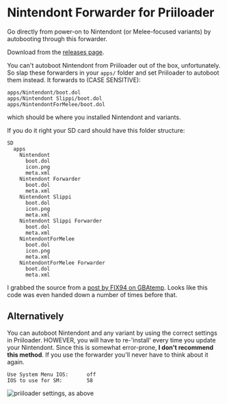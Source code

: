 # Nintendont Forwarder for Priiloader
Go directly from power-on to Nintendont (or Melee-focused variants) by autobooting through this forwarder.

Download from the [releases page](https://github.com/jmlee337/Nintendont-Forwarder-for-Priiloader/releases/latest).

You can't autoboot Nintendont from Priiloader out of the box, unfortunately.
So slap these forwarders in your `apps/` folder and set Priiloader to autoboot them instead.
It forwards to (CASE SENSITIVE):

```
apps/Nintendont/boot.dol
apps/Nintendont Slippi/boot.dol
apps/NintendontForMelee/boot.dol
``` 

which should be where you installed Nintendont and variants.

If you do it right your SD card should have this folder structure:
```
SD
  apps
    Nintendont
      boot.dol
      icon.png
      meta.xml
    Nintendont Forwarder
      boot.dol
      meta.xml
    Nintendont Slippi
      boot.dol
      icon.png
      meta.xml
    Nintendont Slippi Forwarder
      boot.dol
      meta.xml
    NintendontForMelee
      boot.dol
      icon.png
      meta.xml
    NintendontForMelee Forwarder
      boot.dol
      meta.xml
```

I grabbed the source from a [post by FIX94 on GBAtemp](https://gbatemp.net/threads/forwarder-with-meta-xml-support.273165/).
Looks like this code was even handed down a number of times before that.


## Alternatively
You can autoboot Nintendont and any variant by using the correct settings in Priiloader.
HOWEVER, you will have to re-'install' every time you update your Nintendont.
Since this is somewhat error-prone, **I don't recommend this method**.
If you use the forwarder you'll never have to think about it again.

```
Use System Menu IOS:      off
IOS to use for SM:        58
```

![priiloader settings, as above](https://i.imgur.com/OKrlCio.jpg)
